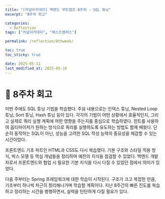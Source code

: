```yaml
---
title: "[커널아카데미] 백엔드 부트캠프 8주차 - SQL 튜닝"
excerpt: "8주차 회고"

categories:
  - Reflection
tags: ["커널아카데미", "패스트캠퍼스"]

permalink: /reflection/8thweek/

toc: true
toc_sticky: true

date: 2025-05-11
last_modified_at: 2025-05-18
---
```


# 📜 8주차 회고
이번 주에도 SQL 튜닝 기법을 학습했다. 주요 내용으로는 인덱스 튜닝, Nested Loop 튜닝, Sort 튜닝, Hash 튜닝 등이 있다. 각각의 기법이 어떤 상황에서 효율적인지, 그리고 실제로 쿼리 실행 계획에 어떤 영향을 주는지를 중심으로 학습하였다. 힌트를 사용하여 옵티마이저가 원하는 방식으로 쿼리를 실행하도록 유도하는 방법도 함께 배웠다.
단순히 동작하는 SQL이 아닌, 성능을 고려한 SQL 작성 능력의 중요성을 체감할 수 있는 시간이었다.

프론트엔드 기초 파트인 HTML과 CSS도 다시 복습했다. 기본 구조와 스타일 적용 방식, 박스 모델 등 핵심 개념들을 정리하며 예전의 지식을 점검할 수 있었다. 백엔드 개발자로서 프론트엔드와 협업 시 필요한 기본 지식을 다시 다질 수 있었던 점에서 의미가 있었다.

다음 주부터는 Spring 프레임워크에 대한 학습이 시작된다. 구조가 크고 복잡한 만큼, 기초부터 하나씩 차근히 정리해나가며 학습할 계획이다. 지난 8주간의 빠른 진도를 복습하고 정리하는 시간을 병행하면서, 실력을 탄탄하게 다질 필요가 있다.